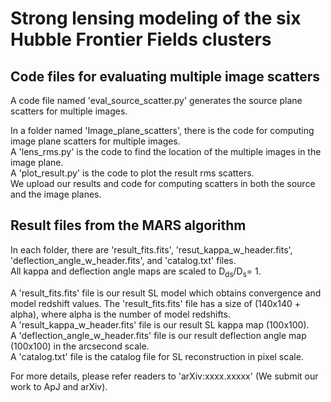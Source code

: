 Strong lensing modeling of the six Hubble Frontier Fields clusters 
==================================================================

Code files for evaluating multiple image scatters
--------------------------------------------
A code file named 'eval_source_scatter.py' generates the source plane scatters for multiple images.

In a folder named 'Image_plane_scatters', there is the code for computing image plane scatters for multiple images.  
A 'lens_rms.py' is the code to find the location of the multiple images in the image plane.  
A 'plot_result.py' is the code to plot the result rms scatters.  
We upload our results and code for computing scatters in both the source and the image planes.  

Result files from the MARS algorithm
--------------------------------------------
In each folder, there are 'result_fits.fits', 'resut_kappa_w_header.fits', 'deflection_angle_w_header.fits', and 'catalog.txt' files.  
All kappa and deflection angle maps are scaled to D<sub>ds</sub>/D<sub>s</sub>= 1.  

A 'result_fits.fits' file is our result SL model which obtains convergence and model redshift values. The 'result_fits.fits' file has a size of (140x140 + alpha), where alpha is the number of model redshifts.  
A 'result_kappa_w_header.fits' file is our result SL kappa map (100x100).    
A 'deflection_angle_w_header.fits' file is our result deflection angle map (100x100) in the arcsecond scale.   
A 'catalog.txt' file is the catalog file for SL reconstruction in pixel scale.  


For more details, please refer readers to 'arXiv:xxxx.xxxxx' (We submit our work to ApJ and arXiv).
